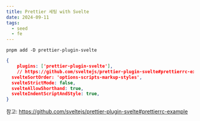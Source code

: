 ```yaml
---
title: Prettier 세팅 with Svelte
date: 2024-09-11
tags:
  - seed
  - fe
---
```


```shell
pnpm add -D prettier-plugin-svelte
```

```json
{
	plugins: ['prettier-plugin-svelte'],
	// https://github.com/sveltejs/prettier-plugin-svelte#prettierrc-example
  svelteSortOrder: 'options-scripts-markup-styles',
  svelteStrictMode: false,
  svelteAllowShorthand: true,
  svelteIndentScriptAndStyle: true,
}
```

참고: https://github.com/sveltejs/prettier-plugin-svelte#prettierrc-example

